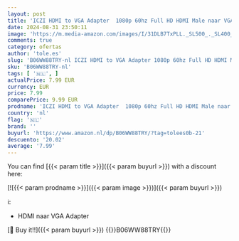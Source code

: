 ```yaml
---
layout: post
title: 'ICZI HDMI to VGA Adapter  1080p 60hz Full HD HDMI Male naar VGA Female Converter voor laptops  Chromebook  Raspberry Pi  Projector  Monitor'
date: 2024-08-31 23:50:11
image: 'https://m.media-amazon.com/images/I/31DLB7TxPLL._SL500_._SL400_.jpg'
comments: true
category: ofertas
author: 'tole.es'
slug: 'B06WW88TRY-nl ICZI HDMI to VGA Adapter 1080p 60hz Full HD HDMI Male naar...'
sku: 'B06WW88TRY-nl'
tags: [ '🇳🇱', ]
actualPrice: 7.99 EUR
currency: EUR
price: 7.99
comparePrice: 9.99 EUR
prodname: 'ICZI HDMI to VGA Adapter  1080p 60hz Full HD HDMI Male naar VGA Female Converter voor laptops  Chromebook  Raspberry Pi  Projector  Monitor'
country: 'nl'
flag: '🇳🇱'
brand: ''
buyurl: 'https://www.amazon.nl/dp/B06WW88TRY/?tag=tolees0b-21'
descuento: '20.02'
average: '7.99'
---
```


You can find [{{< param title >}}]({{< param buyurl >}}) with a discount here:

[![{{< param prodname >}}]({{< param image >}})]({{< param buyurl >}})

ℹ️:

- HDMI naar VGA Adapter

[🛒 Buy it!!]({{< param buyurl >}})
{{<world>}}B06WW88TRY{{</world>}}
